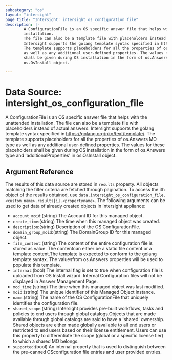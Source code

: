 ```yaml
---
subcategory: "os"
layout: "intersight"
page_title: "Intersight: intersight_os_configuration_file"
description: |-
        A ConfigurationFile is an OS specific answer file that helps with the unattended
        installation.
        The file can also be a template file with placeholders instead of actual answers.
        Intersight supports the golang template syntax specified in https://golang.org/pkg/text/template/.
        The template supports placeholders for all the properties of os.Answers MO type
        as well as any additional user-defined properties. The values for these placeholders
        shall be given during OS installation in the form of os.Answers type and 'additionalProperties' in
        os.OsInstall object.

---
```


# Data Source: intersight_os_configuration_file
A ConfigurationFile is an OS specific answer file that helps with the unattended
installation.
The file can also be a template file with placeholders instead of actual answers.
Intersight supports the golang template syntax specified in https://golang.org/pkg/text/template/.
The template supports placeholders for all the properties of os.Answers MO type
as well as any additional user-defined properties. The values for these placeholders
shall be given during OS installation in the form of os.Answers type and 'additionalProperties' in
os.OsInstall object.
## Argument Reference
The results of this data source are stored in `results` property.
All objects matching the filter criteria are fetched through pagination.
To access the ith object of the results obtained, use `data.intersight_os_configuration_file.<custom_name>.results[i].<propertyname>`.
The following arguments can be used to get data of already created objects in Intersight appliance:
* `account_moid`:(string) The Account ID for this managed object. 
* `create_time`:(string) The time when this managed object was created. 
* `description`:(string) Description of the OS ConfigurationFile. 
* `domain_group_moid`:(string) The DomainGroup ID for this managed object. 
* `file_content`:(string) The content of the entire configuration file is stored as value. The contentcan either be a static file content or a template content.The template is expected to conform to the golang template syntax. The valuesfrom os.Answers properties will be used to populate this template. 
* `internal`:(bool) The internal flag is set to true when configuration file is uploaded from OS Install wizard. Internal Configuration files will not be displayed in Answer Management Page. 
* `mod_time`:(string) The time when this managed object was last modified. 
* `moid`:(string) The unique identifier of this Managed Object instance. 
* `name`:(string) The name of the OS ConfigurationFile that uniquely identifies the configuration file. 
* `shared_scope`:(string) Intersight provides pre-built workflows, tasks and policies to end users through global catalogs.Objects that are made available through global catalogs are said to have a 'shared' ownership. Shared objects are either made globally available to all end users or restricted to end users based on their license entitlement. Users can use this property to differentiate the scope (global or a specific license tier) to which a shared MO belongs. 
* `supported`:(bool) An internal property that is used to distinguish between the pre-canned OSconfiguration file entries and user provided entries. 
 
